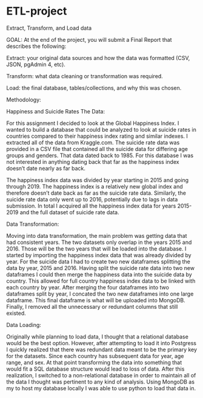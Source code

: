 # ETL-project
Extract, Transform, and Load data

GOAL: 
At the end of the project, you will submit a Final Report that describes the following:


Extract: your original data sources and how the data was formatted (CSV, JSON, pgAdmin 4, etc).


Transform: what data cleaning or transformation was required.


Load: the final database, tables/collections, and why this was chosen.

Methodology:

Happiness and Suicide Rates
The Data:
	
For this assignment I decided to look at the Global Happiness Index. I wanted to build a database that could be analyzed to look at suicide rates in countries compared to their happiness index rating and similar indexes. I extracted all of the data from Kraggle.com. The suicide rate data was provided in a CSV file that contained all the suicide data for differing age groups and genders. That data dated back to 1985. For this database I was not interested in anything dating back that far as the happiness index doesn’t date nearly as far back.
	
The happiness index data was divided by year starting in 2015 and going through 2019. The happiness index is a relatively new global index and therefore doesn’t date back as far as the suicide rate data. Similarly, the suicide rate data only went up to 2016, potentially due to lags in data submission. In total I acquired all the happiness index data for years 2015-2019 and the full dataset of suicide rate data.

Data Transformation:
	
Moving into data transformation, the main problem was getting data that had consistent years. The two datasets only overlap in the years 2015 and 2016. Those will be the two years that will be loaded into the database. I started by importing the happiness index data that was already divided by year. For the suicide data I had to create two new dataframes splitting the data by year, 2015 and 2016. Having split the suicide rate data into two new dataframes I could then merge the happiness data into the suicide data by country. This allowed for full country happiness index data to be linked with each country by year. After merging the four dataframes into two dataframes split by year, I concated the two new dataframes into one large dataframe. This final dataframe is what will be uploaded into MongoDB. Finally, I removed all the unnecessary or redundant columns that still existed.

Data Loading:
	
Originally while planning to load data, I thought that a relational database would be the best option. However, after attempting to load it into Postgress I quickly realized that there was redundant data meant to be the primary key for the datasets. Since each country has subsequent data for year, age range, and sex. At that point transforming the data into something that would fit a SQL database structure would lead to loss of data. After this realization, I switched to a non-relational database in order to maintain all of the data I thought was pertinent to any kind of analysis. Using MongoDB as my to host my database locally I was able to use python to load that data in. 
